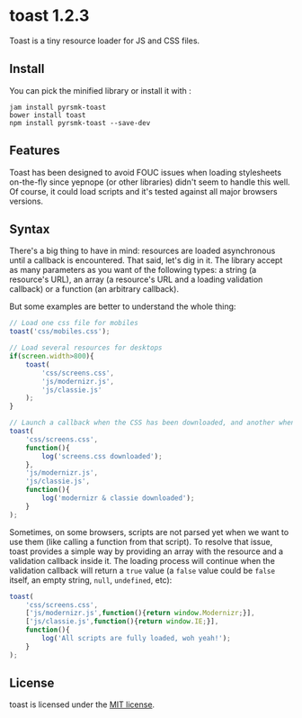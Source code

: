 toast 1.2.3
===========

Toast is a tiny resource loader for JS and CSS files.

Install
-------

You can pick the minified library or install it with :

```
jam install pyrsmk-toast
bower install toast
npm install pyrsmk-toast --save-dev
```

Features
--------

Toast has been designed to avoid FOUC issues when loading stylesheets on-the-fly since yepnope (or other libraries) didn't seem to handle this well. Of course, it could load scripts and it's tested against all major browsers versions.

Syntax
------

There's a big thing to have in mind: resources are loaded asynchronous until a callback is encountered. That said, let's dig in it. The library accept as many parameters as you want of the following types: a string (a resource's URL), an array (a resource's URL and a loading validation callback) or a function (an arbitrary callback).

But some examples are better to understand the whole thing:

```javascript
// Load one css file for mobiles
toast('css/mobiles.css');

// Load several resources for desktops
if(screen.width>800){
    toast(
        'css/screens.css',
        'js/modernizr.js',
        'js/classie.js'
    );
}

// Launch a callback when the CSS has been downloaded, and another when scripts have been downloaded too
toast(
    'css/screens.css',
    function(){
        log('screens.css downloaded');
    },
    'js/modernizr.js',
    'js/classie.js',
    function(){
        log('modernizr & classie downloaded');
    }
);
```

Sometimes, on some browsers, scripts are not parsed yet when we want to use them (like calling a function from that script). To resolve that issue, toast provides a simple way by providing an array with the resource and a validation callback inside it. The loading process will continue when the validation callback will return a `true` value (a `false` value could be `false` itself, an empty string, `null`, `undefined`, etc):

```javascript
toast(
    'css/screens.css',
    ['js/modernizr.js',function(){return window.Modernizr;}],
    ['js/classie.js',function(){return window.IE;}],
    function(){
        log('All scripts are fully loaded, woh yeah!');
    }
);
```

License
-------

toast is licensed under the [MIT license](http://dreamysource.mit-license.org).
